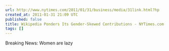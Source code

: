 ```yaml
---
url: http://www.nytimes.com/2011/01/31/business/media/31link.html?hp
created_at: 2011-01-31 21:09 UTC
published: false
title: Wikipedia Ponders Its Gender-Skewed Contributions - NYTimes.com
tags: []
---
```


Breaking News: Women are lazy
